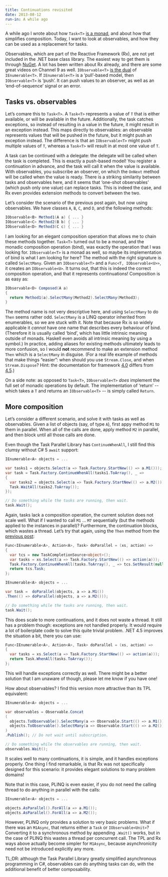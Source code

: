 ```yaml
---
title: Continuations revisited
date: 2013-08-12
run-in: A while ago
---
```


A while ago I wrote about how `Task<T>` [is a monad](/2013/05/01/the-task-monad-in-csharp),
and about how that simplifies composition. Today, I want to look at observables,
and how they can be used as a replacement for tasks.

Observables, which are part of the Reactive Framework (Rx), are not yet
included in the .NET base class library. The easiest way to get them is
through [NuGet](https://www.nuget.org/packages/Rx-Main). A lot has been
written about Rx already, and there are some great videos on Channel 9
as well. `IObservable<T>` [is the dual](http://channel9.msdn.com/shows/Going+Deep/E2E-Erik-Meijer-and-Wes-Dyer-Reactive-Framework-Rx-Under-the-Hood-1-of-2/)
of `IEnumerable<T>`. If `IEnumerable<T>` is a ‘pull’-based model, then
`IObservable<T>` is ‘push’. It can push values to an observer, as well as
an ‘end-of-sequence’ signal or an error.

Tasks vs. observables
---------------------
Let’s comare this to `Task<T>`. A `Task<T>` represents a value of `T` that is
either available, or will be available in the future. Additionally, the task
catches exceptions, so instead of resulting in a value in the future, it
might result in an exception instead. This maps directly to observables:
an observable represents values that will be pushed in the future, but
it might push an exception instead. The difference is that an `IObservable<T>`
might push multiple values of `T`, whereas a `Task<T>` will result in at
most one value of `T`.

A task can be continued with a delegate: the delegate will be called when
the task is completed. This is exactly a push-based model! You register
a continuation in advance, and the task will call it when the value is
available. With observables, you subscribe an observer, on which the
`OnNext` method will be called when the value is ready. There is a
striking similarity between tasks and observables here, and it seems
that ‘one-shot observables’ (which push only one value) can replace
tasks. This is indeed the case, and Rx even provides extension methods
to convert between the two.

Let’s consider the scenario of the previous post again, but now using observables.
We have classes `A`, `B`, `C`, and `D`, and the following methods:

```cs
IObservable<B> Method1(A a) { ... }
IObservable<C> Method2(B b) { ... }
IObservable<D> Method3(C c) { ... }
```

I am looking for an elegant composition operation that allows me to chain
these methods together. `Task<T>` turned out to be a monad, and the
monadic composition operation (bind), was exactly the operation that I
was looking for. `IObservable<T>` is a monad as well, so maybe its
implementation of bind is what I am looking for here? The method with
the right signature is called `SelectMany`. Given an `IObservable<T>`
and a `Func<T, IObservable<U>>`, it creates an `IObservable<U>`. It
turns out, that this is indeed the correct composition operation, and
that it represents continuations! Composition is as easy as:

```cs
IObservable<D> Composed(A a)
{
  return Method1(a).SelectMany(Method2).SelectMany(Method3);
}
```

The method name is not very descriptive here, and using `SelectMany` to
do `Then` seems rather odd. `SelectMany` is a LINQ operator inherited
from enumerables, so we are stuck with it. Note that because Rx is so
widely applicable it _cannot_ have one name that describes every
behaviour of bind. (Therefore it is usually called ‘bind’, which has
little intrinsic meaning outside of monads. Haskell even avoids all
intrinsic meaning by using a symbol.) In practice, adding aliases for
existing methods ultimately leads to more confusion, so I would **not**
recommend to make an extension method `Then` which is a `SelectMany` in
disguise. (For a real life example of methods that make things “easier”:
when should you use `Stream.Close`, and when `Stream.Dispose`? Hint: the
documentation for framework [4.0](http://msdn.microsoft.com/en-us/library/system.io.stream.close%28v=vs.100%29.aspx)
differs from [4.5](http://msdn.microsoft.com/en-us/library/system.io.stream.close%28v=vs.110%29.aspx).)

On a side note: as opposed to `Task<T>`, `IObservable<T>` _does_
implement the full set of monadic operations by default. The
implementation of ‘return’ -- which takes a `T` and returns an
`IObservable<T>` -- is simply called `Return`.

More composition
----------------
Let’s consider a different scenario, and solve it with tasks as well as observables.
Given a list of objects (say, of type `A`), first appy method `M1` to them in
parallel. When all of the calls are done, apply method `M2` in parallel,
and then block until all those calls are done.

Even though the Task Parallel Library has `ContinueWhenAll`, I still find this
clumsy without C# 5 `await` support:

```cs
IEnumerable<A> objects = ...

var tasks1 = objects.Select(a => Task.Factory.StartNew(() => a.M1()));
var task = Task.Factory.ContinueWhenAll(tasks1.ToArray(), _ =>
{
  var tasks2 = objects.Select(a => Task.Factory.StartNew(() => a.M2()));
  Task.WaitAll(tasks2.ToArray());
});

// Do something while the tasks are running, then wait.
task.Wait();
```

Again, tasks lack a composition operation, the current solution does not scale
well. What if I wanted to call `M1` ... `M7` sequentially (but the methods applied
to the instances in parallel)? Furthermore, the continuation blocks, which wastes
a thread. Let’s try that again, using the `Then` method from the [previous post](/2013/05/01/the-task-monad-in-csharp):

```cs
Func<IEnumerable<A>, Action<A>, Task> doParallel = (xs, action) =>
{
  var tcs = new TaskCompletionSource<object>();
  var tasks = xs.Select(a => Task.Factory.StartNew(() => action(a)));
  Task.Factory.ContinueWhenAll(tasks.ToArray(), _ => tcs.SetResult(null));
  return tcs.Task;
};

IEnumerable<A> objects = ...

var task =  doParallel(objects, a => a.M1())
.Then(() => doParallel(objects, a => a.M2()));

// Do something while the tasks are running, then wait.
task.Wait();
```

This does scale to more continuations, and it does not waste a thread. It still
has a problem though: exceptions are not handled properly. It would require a lot
of boilerplate code to solve this quite trivial problem. .NET 4.5 improves
the situation a bit, there you can use:

```cs
Func<IEnumerable<A>, Action<A>, Task> doParallel = (xs, action) =>
{
  var tasks = xs.Select(a => Task.Factory.StartNew(() => action(a)));
  return Task.WhenAll(tasks.ToArray());
};
```

This will handle exceptions correctly as well. There might be a better
solution that I am unaware of though, please let me know if you have one!

How about observables? I find this version more attractive than its TPL
equivalent:

```cs
IEnumerable<A> objects = ...

var observables = Observable.Concat
(
  objects.ToObservable().SelectMany(a => Observable.Start(() => a.M1())),
  objects.ToObservable().SelectMany(a => Observable.Start(() => a.M2()))
)
.Publish(); // Do not wait until subscription.

// Do something while the observables are running, then wait.
observables.Wait();
```

It scales well to many continuations, it is simple, and it handles exceptions
properly. One thing I find remarkable, is that Rx was not specifically designed
for this scenario: it provides elegant solutions to many problem domains!

Note that in this case, PLINQ is even easier, if you do not need the
calling thread to do anything in parallel with the calls:

```cs
IEnumerable<A> objects = ...

objects.AsParallel().ForAll(a => a.M1());
objects.AsParallel().ForAll(a => a.M2());
```

However, PLINQ only provides a solution to very basic problems. What if there
was an `M1Async`, that returns either a `Task` or `IObservable<Unit>`? Converting
it to a synchronous method by appending `.Wait()` works, but in the case of
PLINQ this wastes a thread per concurrent call. The TPL and Rx ways above
actually become simpler for `M1Async`, because asynchronicity need not be
introduced explicitly any more.

TL;DR: although the Task Parallel Library greatly simplified asynchronous
programming in C#, observables can do anything tasks can do, with the additional
benefit of better composability.
